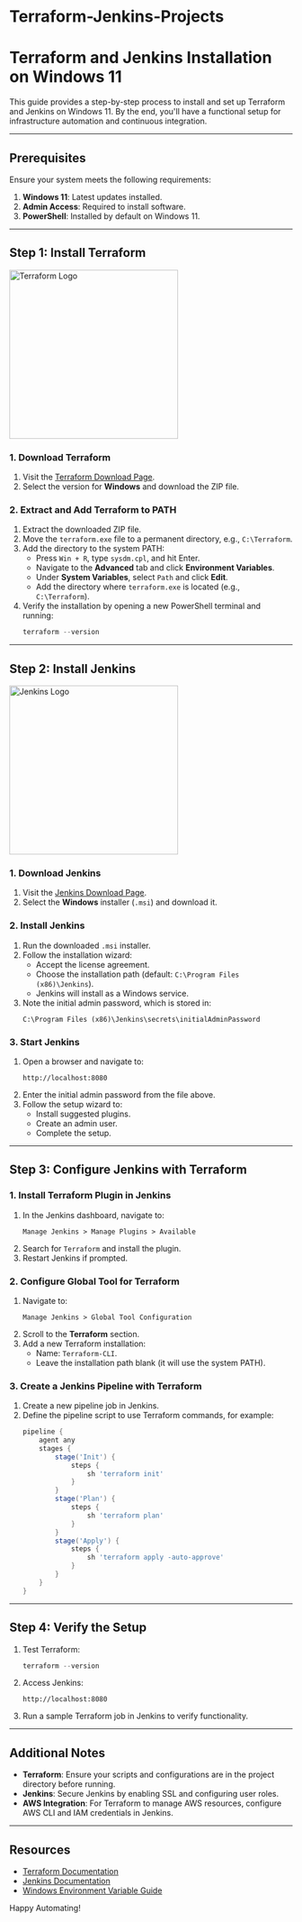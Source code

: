 # Terraform-Jenkins-Projects


# Terraform and Jenkins Installation on Windows 11

This guide provides a step-by-step process to install and set up Terraform and Jenkins on Windows 11. By the end, you'll have a functional setup for infrastructure automation and continuous integration.

---

## Prerequisites

Ensure your system meets the following requirements:

1. **Windows 11**: Latest updates installed.
2. **Admin Access**: Required to install software.
3. **PowerShell**: Installed by default on Windows 11.

---

## Step 1: Install Terraform

<img src="https://www.terraform.io/assets/images/og-image-8b3e4f7d.png" alt="Terraform Logo" width="300">

### 1. Download Terraform

1. Visit the [Terraform Download Page](https://www.terraform.io/downloads.html).
2. Select the version for **Windows** and download the ZIP file.

### 2. Extract and Add Terraform to PATH

1. Extract the downloaded ZIP file.
2. Move the `terraform.exe` file to a permanent directory, e.g., `C:\Terraform`.
3. Add the directory to the system PATH:
   - Press `Win + R`, type `sysdm.cpl`, and hit Enter.
   - Navigate to the **Advanced** tab and click **Environment Variables**.
   - Under **System Variables**, select `Path` and click **Edit**.
   - Add the directory where `terraform.exe` is located (e.g., `C:\Terraform`).
4. Verify the installation by opening a new PowerShell terminal and running:
   ```powershell
   terraform --version
   ```

---

## Step 2: Install Jenkins

<img src="https://www.jenkins.io/images/logos/jenkins/jenkins.png" alt="Jenkins Logo" width="300">

### 1. Download Jenkins

1. Visit the [Jenkins Download Page](https://www.jenkins.io/download/).
2. Select the **Windows** installer (`.msi`) and download it.

### 2. Install Jenkins

1. Run the downloaded `.msi` installer.
2. Follow the installation wizard:
   - Accept the license agreement.
   - Choose the installation path (default: `C:\Program Files (x86)\Jenkins`).
   - Jenkins will install as a Windows service.
3. Note the initial admin password, which is stored in:
   ```
   C:\Program Files (x86)\Jenkins\secrets\initialAdminPassword
   ```

### 3. Start Jenkins

1. Open a browser and navigate to:
   ```
   http://localhost:8080
   ```
2. Enter the initial admin password from the file above.
3. Follow the setup wizard to:
   - Install suggested plugins.
   - Create an admin user.
   - Complete the setup.

---

## Step 3: Configure Jenkins with Terraform

### 1. Install Terraform Plugin in Jenkins

1. In the Jenkins dashboard, navigate to:
   ```
   Manage Jenkins > Manage Plugins > Available
   ```
2. Search for `Terraform` and install the plugin.
3. Restart Jenkins if prompted.

### 2. Configure Global Tool for Terraform

1. Navigate to:
   ```
   Manage Jenkins > Global Tool Configuration
   ```
2. Scroll to the **Terraform** section.
3. Add a new Terraform installation:
   - Name: `Terraform-CLI`.
   - Leave the installation path blank (it will use the system PATH).

### 3. Create a Jenkins Pipeline with Terraform

1. Create a new pipeline job in Jenkins.
2. Define the pipeline script to use Terraform commands, for example:
   ```groovy
   pipeline {
       agent any
       stages {
           stage('Init') {
               steps {
                   sh 'terraform init'
               }
           }
           stage('Plan') {
               steps {
                   sh 'terraform plan'
               }
           }
           stage('Apply') {
               steps {
                   sh 'terraform apply -auto-approve'
               }
           }
       }
   }
   ```

---

## Step 4: Verify the Setup

1. Test Terraform:
   ```powershell
   terraform --version
   ```
2. Access Jenkins:
   ```
   http://localhost:8080
   ```
3. Run a sample Terraform job in Jenkins to verify functionality.

---

## Additional Notes

- **Terraform**: Ensure your scripts and configurations are in the project directory before running.
- **Jenkins**: Secure Jenkins by enabling SSL and configuring user roles.
- **AWS Integration**: For Terraform to manage AWS resources, configure AWS CLI and IAM credentials in Jenkins.

---

## Resources

- [Terraform Documentation](https://www.terraform.io/docs/index.html)
- [Jenkins Documentation](https://www.jenkins.io/doc/)
- [Windows Environment Variable Guide](https://docs.microsoft.com/en-us/windows/win32/procthread/environment-variables)

Happy Automating!


